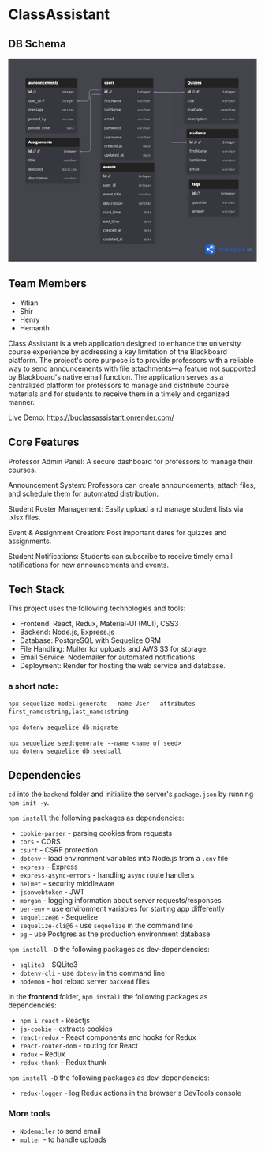 # ClassAssistant

## DB Schema
![DB Schema](./images/caschema.png)
<!-- <img src="schema.png" alt="DB Schema" width="500"> -->


## Team Members
- Yitian
- Shir
- Henry
- Hemanth

Class Assistant is a web application designed to enhance the university course experience by addressing a key limitation of the Blackboard platform. The project's core purpose is to provide professors with a reliable way to send announcements with file attachments—a feature not supported by Blackboard's native email function. The application serves as a centralized platform for professors to manage and distribute course materials and for students to receive them in a timely and organized manner. 

Live Demo: https://buclassassistant.onrender.com/ 

## Core Features
Professor Admin Panel: A secure dashboard for professors to manage their courses. 

Announcement System: Professors can create announcements, attach files, and schedule them for automated distribution. 

Student Roster Management: Easily upload and manage student lists via .xlsx files. 

Event & Assignment Creation: Post important dates for quizzes and assignments. 

Student Notifications: Students can subscribe to receive timely email notifications for new announcements and events. 

## Tech Stack
This project uses the following technologies and tools:

- Frontend: React, Redux, Material-UI (MUI), CSS3
- Backend: Node.js, Express.js
- Database: PostgreSQL with Sequelize ORM
- File Handling: Multer for uploads and AWS S3 for storage.
- Email Service: Nodemailer for automated notifications.
- Deployment: Render for hosting the web service and database.
  
### a short note:
```
npx sequelize model:generate --name User --attributes first_name:string,last_name:string

npx dotenv sequelize db:migrate

npx sequelize seed:generate --name <name of seed>
npx dotenv sequelize db:seed:all
```
## Dependencies

`cd` into the `backend` folder and initialize the server's `package.json` by
running `npm init -y`.

`npm install` the following packages as dependencies:

- `cookie-parser` - parsing cookies from requests
- `cors` - CORS
- `csurf` - CSRF protection
- `dotenv` - load environment variables into Node.js from a `.env` file
- `express` - Express
- `express-async-errors` - handling `async` route handlers
- `helmet` - security middleware
- `jsonwebtoken` - JWT
- `morgan` - logging information about server requests/responses
- `per-env` - use environment variables for starting app differently
- `sequelize@6` - Sequelize
- `sequelize-cli@6` - use `sequelize` in the command line
- `pg` - use Postgres as the production environment database

`npm install -D` the following packages as dev-dependencies:

- `sqlite3` - SQLite3
- `dotenv-cli` - use `dotenv` in the command line
- `nodemon` - hot reload server `backend` files

In the __frontend__ folder, `npm install` the following packages as
dependencies:
- `npm i react` - Reactjs
- `js-cookie` - extracts cookies
- `react-redux` - React components and hooks for Redux
- `react-router-dom` - routing for React
- `redux` - Redux
- `redux-thunk` - Redux thunk

`npm install -D` the following packages as dev-dependencies:

- `redux-logger` - log Redux actions in the browser's DevTools console

### More tools
- `Nodemailer` to send email
- `multer` - to handle uploads
